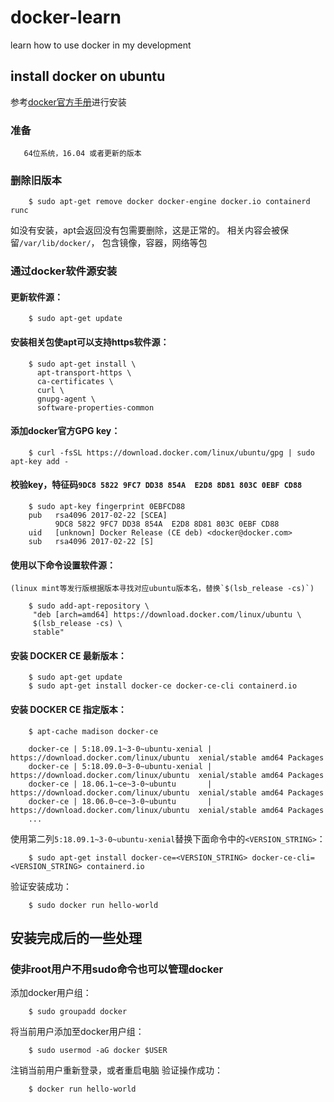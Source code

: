 # docker-learn
learn how to use docker in my development

## install docker on ubuntu
参考[docker官方手册]进行安装<br>

### 准备
       64位系统，16.04 或者更新的版本
       
### 删除旧版本

        $ sudo apt-get remove docker docker-engine docker.io containerd runc
        
如没有安装，apt会返回没有包需要删除，这是正常的。
相关内容会被保留`/var/lib/docker/`， 包含镜像，容器，网络等包

### 通过docker软件源安装
#### 更新软件源：

        $ sudo apt-get update
        
#### 安装相关包使apt可以支持https软件源：

        $ sudo apt-get install \
          apt-transport-https \
          ca-certificates \
          curl \
          gnupg-agent \
          software-properties-common
          
#### 添加docker官方GPG key：

        $ curl -fsSL https://download.docker.com/linux/ubuntu/gpg | sudo apt-key add -
        
#### 校验key，特征码`9DC8 5822 9FC7 DD38 854A  E2D8 8D81 803C 0EBF CD88`

        $ sudo apt-key fingerprint 0EBFCD88  
        pub   rsa4096 2017-02-22 [SCEA]
              9DC8 5822 9FC7 DD38 854A  E2D8 8D81 803C 0EBF CD88
        uid   [unknown] Docker Release (CE deb) <docker@docker.com>
        sub   rsa4096 2017-02-22 [S]
        
#### 使用以下命令设置软件源：
    (linux mint等发行版根据版本寻找对应ubuntu版本名，替换`$(lsb_release -cs)`)
        
        $ sudo add-apt-repository \
         "deb [arch=amd64] https://download.docker.com/linux/ubuntu \
         $(lsb_release -cs) \
         stable"
         
#### 安装 DOCKER CE 最新版本：
        
        $ sudo apt-get update
        $ sudo apt-get install docker-ce docker-ce-cli containerd.io
        
#### 安装 DOCKER CE 指定版本：
        
        $ apt-cache madison docker-ce
      
        docker-ce | 5:18.09.1~3-0~ubuntu-xenial | https://download.docker.com/linux/ubuntu  xenial/stable amd64 Packages
        docker-ce | 5:18.09.0~3-0~ubuntu-xenial | https://download.docker.com/linux/ubuntu  xenial/stable amd64 Packages
        docker-ce | 18.06.1~ce~3-0~ubuntu       | https://download.docker.com/linux/ubuntu  xenial/stable amd64 Packages
        docker-ce | 18.06.0~ce~3-0~ubuntu       | https://download.docker.com/linux/ubuntu  xenial/stable amd64 Packages
        ...

   使用第二列`5:18.09.1~3-0~ubuntu-xenial`替换下面命令中的`<VERSION_STRING>`：

        $ sudo apt-get install docker-ce=<VERSION_STRING> docker-ce-cli=<VERSION_STRING> containerd.io

验证安装成功：

        $ sudo docker run hello-world

## 安装完成后的一些处理
### 使非root用户不用sudo命令也可以管理docker

   添加docker用户组：   
        
        $ sudo groupadd docker
        
   将当前用户添加至docker用户组：   
        
        $ sudo usermod -aG docker $USER
        
   注销当前用户重新登录，或者重启电脑
   验证操作成功：        
   
        $ docker run hello-world



[docker官方手册]: https://docs.docker.com/install/linux/docker-ce/ubuntu/